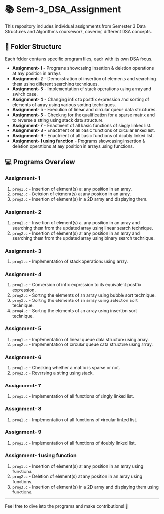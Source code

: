 # 📚 Sem-3_DSA_Assignment

This repository includes individual assignments from Semester 3 Data Structures and Algorithms coursework, covering different DSA concepts.

## 📂 Folder Structure 

Each folder contains specific program files, each with its own DSA focus.

- **Assignment- 1** - Programs showcasing insertion & deletion operations at any position in arrays.
- **Assignment- 2** - Demonstration of insertion of elements and searching them using different searching techniques. 
- **Assignment- 3** - Implementation of stack operations using array and switch case.
- **Assignment- 4** - Changing infix to postfix expression and sorting of elements of array using various sorting techniques.
- **Assignment- 5** - Execution of linear and circular queue data structures.
- **Assignment- 6** - Checking for the qualification for a sparse matrix and to reverse a string using stack data structure.
- **Assignment- 7** - Enactment of all basic functions of singly linked list. 
- **Assignment- 8** - Enactment of all basic functions of circular linked list.
- **Assignment- 9** - Enactment of all basic functions of doubly linked list.
- **Assignment- 1 using function** - Programs showcasing insertion & deletion operations at any position in arrays using functions.

## 💻 Programs Overview

### **Assignment- 1**
1. `prog1.c` - Insertion of element(s) at any position in an array.
2. `prog2.c` - Deletion of element(s) at any position in an array.
3. `prog3.c` - Insertion of element(s) in a 2D array and displaying them.

### **Assignment- 2**  

1. `prog1.c` - Insertion of element(s) at any position in an array and searching them from the updated array using linear search technique.  
2. `prog2.c` - Insertion of element(s) at any position in an array and searching them from the updated array using binary search technique. 

### **Assignment- 3**
1. `prog1.c` -  Implementation of stack operations using array.

### **Assignment- 4**
1. `prog1.c` - Conversion of infix expression to its equivalent postfix expression.
2. `prog2.c` - Sorting the elements of an array using bubble sort technique.
3. `prog3.c` - Sorting the elements of an array using selection sort technique.
4. `prog4.c` - Sorting the elements of an array using insertion sort technique.

### **Assignment- 5**
1. `prog1.c` - Implementation of linear queue data structure using array.
2. `prog2.c` - Implementation of circular queue data structure using array.

### **Assignment- 6**
1. `prog1.c` - Checking whether a matrix is sparse or not.
2. `prog2.c` - Reversing a string using stack.

### **Assignment- 7**
1. `prog1.c` - Implementation of all functions of singly linked list.

### **Assignment- 8**
1. `prog1.c` - Implementation of all functions of circular linked list.

### **Assignment- 9**
1. `prog1.c` - Implementation of all functions of doubly linked list.

### **Assignment- 1 using function**
1. `prog1.c` - Insertion of element(s) at any position in an array using functions.
2. `prog2.c` - Deletion of element(s) at any position in an array using functions.
3. `prog3.c` - Insertion of element(s) in a 2D array and displaying them using functions.

---

Feel free to dive into the programs and make contributions! 🚀
